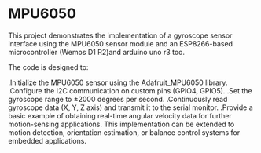 # MPU6050
This project demonstrates the implementation of a gyroscope sensor interface using the MPU6050 sensor module and an ESP8266-based microcontroller (Wemos D1 R2)and arduino uno  r3 too. 

The code is designed to:

.Initialize the MPU6050 sensor using the Adafruit_MPU6050 library.
.Configure the I2C communication on custom pins (GPIO4, GPIO5).
.Set the gyroscope range to ±2000 degrees per second.
.Continuously read gyroscope data (X, Y, Z axis) and transmit it to the serial monitor.
.Provide a basic example of obtaining real-time angular velocity data for further motion-sensing applications.
This implementation can be extended to motion detection, orientation estimation, or balance control systems for embedded applications.
